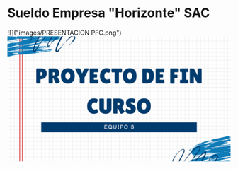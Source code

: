 # Sueldo Empresa "Horizonte" SAC
![]("images/PRESENTACION PFC.png")
![](https://github.com/AnderZu/SueldoHorizonte/blob/main/images/PRESENTACION%20PFC.png)
